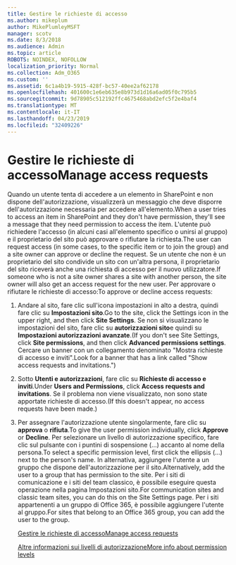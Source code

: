 ```yaml
---
title: Gestire le richieste di accesso
ms.author: mikeplum
author: MikePlumleyMSFT
manager: scotv
ms.date: 8/3/2018
ms.audience: Admin
ms.topic: article
ROBOTS: NOINDEX, NOFOLLOW
localization_priority: Normal
ms.collection: Adm_O365
ms.custom: ''
ms.assetid: 6c1a4b19-5915-428f-bc57-40ee2af62178
ms.openlocfilehash: 401600c1e6eb635e8b973d1d16a6ad05f0c795b5
ms.sourcegitcommit: 9d78905c512192ffc4675468abd2efc5f2e4baf4
ms.translationtype: MT
ms.contentlocale: it-IT
ms.lasthandoff: 04/23/2019
ms.locfileid: "32409226"
---
```

# <a name="manage-access-requests"></a><span data-ttu-id="a47cf-102">Gestire le richieste di accesso</span><span class="sxs-lookup"><span data-stu-id="a47cf-102">Manage access requests</span></span>

<span data-ttu-id="a47cf-103">Quando un utente tenta di accedere a un elemento in SharePoint e non dispone dell'autorizzazione, visualizzerà un messaggio che deve disporre dell'autorizzazione necessaria per accedere all'elemento.</span><span class="sxs-lookup"><span data-stu-id="a47cf-103">When a user tries to access an item in SharePoint and they don't have permission, they'll see a message that they need permission to access the item.</span></span> <span data-ttu-id="a47cf-104">L'utente può richiedere l'accesso (in alcuni casi all'elemento specifico o unirsi al gruppo) e il proprietario del sito può approvare o rifiutare la richiesta.</span><span class="sxs-lookup"><span data-stu-id="a47cf-104">The user can request access (in some cases, to the specific item or to join the group) and a site owner can approve or decline the request.</span></span> <span data-ttu-id="a47cf-105">Se un utente che non è un proprietario del sito condivide un sito con un'altra persona, il proprietario del sito riceverà anche una richiesta di accesso per il nuovo utilizzatore.</span><span class="sxs-lookup"><span data-stu-id="a47cf-105">If someone who is not a site owner shares a site with another person, the site owner will also get an access request for the new user.</span></span> <span data-ttu-id="a47cf-106">Per approvare o rifiutare le richieste di accesso:</span><span class="sxs-lookup"><span data-stu-id="a47cf-106">To approve or decline access requests:</span></span>
  
1. <span data-ttu-id="a47cf-107">Andare al sito, fare clic sull'icona impostazioni in alto a destra, quindi fare clic su **Impostazioni sito**.</span><span class="sxs-lookup"><span data-stu-id="a47cf-107">Go to the site, click the Settings icon in the upper right, and then click **Site Settings**.</span></span> <span data-ttu-id="a47cf-108">Se non si visualizzano le impostazioni del sito, fare clic su **autorizzazioni sito**e quindi su **Impostazioni autorizzazioni avanzate**.</span><span class="sxs-lookup"><span data-stu-id="a47cf-108">(If you don't see Site Settings, click **Site permissions**, and then click **Advanced permissions settings**.</span></span> <span data-ttu-id="a47cf-109">Cercare un banner con un collegamento denominato "Mostra richieste di accesso e inviti".</span><span class="sxs-lookup"><span data-stu-id="a47cf-109">Look for a banner that has a link called "Show access requests and invitations.")</span></span>
    
2. <span data-ttu-id="a47cf-110">Sotto **Utenti e autorizzazioni**, fare clic su **Richieste di accesso e inviti**.</span><span class="sxs-lookup"><span data-stu-id="a47cf-110">Under **Users and Permissions**, click **Access requests and invitations**.</span></span> <span data-ttu-id="a47cf-111">Se il problema non viene visualizzato, non sono state apportate richieste di accesso.</span><span class="sxs-lookup"><span data-stu-id="a47cf-111">(If this doesn't appear, no access requests have been made.)</span></span>
    
3. <span data-ttu-id="a47cf-112">Per assegnare l'autorizzazione utente singolarmente, fare clic su **approva** o **rifiuta**.</span><span class="sxs-lookup"><span data-stu-id="a47cf-112">To give the user permission individually, click **Approve** or **Decline**.</span></span> <span data-ttu-id="a47cf-113">Per selezionare un livello di autorizzazione specifico, fare clic sul pulsante con i puntini di sospensione (...) accanto al nome della persona.</span><span class="sxs-lookup"><span data-stu-id="a47cf-113">To select a specific permission level, first click the ellipsis (...) next to the person's name.</span></span> <span data-ttu-id="a47cf-114">In alternativa, aggiungere l'utente a un gruppo che dispone dell'autorizzazione per il sito.</span><span class="sxs-lookup"><span data-stu-id="a47cf-114">Alternatively, add the user to a group that has permission to the site.</span></span> <span data-ttu-id="a47cf-115">Per i siti di comunicazione e i siti del team classico, è possibile eseguire questa operazione nella pagina Impostazioni sito.</span><span class="sxs-lookup"><span data-stu-id="a47cf-115">For communication sites and classic team sites, you can do this on the Site Settings page.</span></span> <span data-ttu-id="a47cf-116">Per i siti appartenenti a un gruppo di Office 365, è possibile aggiungere l'utente al gruppo.</span><span class="sxs-lookup"><span data-stu-id="a47cf-116">For sites that belong to an Office 365 group, you can add the user to the group.</span></span>
    
    [<span data-ttu-id="a47cf-117">Gestire le richieste di accesso</span><span class="sxs-lookup"><span data-stu-id="a47cf-117">Manage access requests </span></span>](https://go.microsoft.com/fwlink/?linkid=2008747)
    
    [<span data-ttu-id="a47cf-118">Altre informazioni sui livelli di autorizzazione</span><span class="sxs-lookup"><span data-stu-id="a47cf-118">More info about permission levels</span></span>](https://go.microsoft.com/fwlink/?linkid=867071)
    

